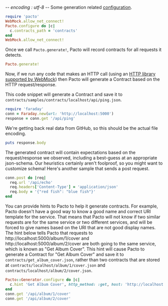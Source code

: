 -*- encoding : utf-8 -*-
Some generation related [configuration](configuration.rb).

```rb
require 'pacto'
WebMock.allow_net_connect!
Pacto.configure do |c|
  c.contracts_path = 'contracts'
end
WebMock.allow_net_connect!
```

Once we call `Pacto.generate!`, Pacto will record contracts for all requests it detects.

```rb
Pacto.generate!
```

Now, if we run any code that makes an HTTP call (using an
[HTTP library supported by WebMock](https://github.com/bblimke/webmock#supported-http-libraries))
then Pacto will generate a Contract based on the HTTP request/response.

This code snippet will generate a Contract and save it to `contracts/samples/contracts/localhost/api/ping.json`.

```rb
require 'faraday'
conn = Faraday.new(url: 'http://localhost:5000')
response = conn.get '/api/ping'
```

We're getting back real data from GitHub, so this should be the actual file encoding.

```rb
puts response.body
```

The generated contract will contain expectations based on the request/response we observed,
including a best-guess at an appropriate json-schema.  Our heuristics certainly aren't foolproof,
so you might want to customize schema!
Here's another sample that sends a post request.

```rb
conn.post do |req|
  req.url '/api/echo'
  req.headers['Content-Type'] = 'application/json'
  req.body = '{"red fish": "blue fish"}'
end
```

You can provide hints to Pacto to help it generate contracts. For example, Pacto doesn't have
a good way to know a good name and correct URI template for the service. That means that Pacto
will not know if two similar requests are for the same service or two different services, and
will be forced to give names based on the URI that are not good display names.
The hint below tells Pacto that requests to http://localhost:5000/album/1/cover and http://localhost:5000/album/2/cover
are both going to the same service, which is known as "Get Album Cover". This hint will cause Pacto to
generate a Contract for "Get Album Cover" and save it to `contracts/get_album_cover.json`, rather than two
contracts that are stored at `contracts/localhost/album/1/cover.json` and `contracts/localhost/album/2/cover.json`.

```rb
Pacto::Generator.configure do |c|
  c.hint 'Get Album Cover', http_method: :get, host: 'http://localhost:5000', path: '/api/album/{id}/cover'
end
conn.get '/api/album/1/cover'
conn.get '/api/album/2/cover'
```

